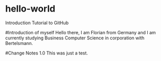 # hello-world
Introduction Tutorial to GitHub

#Introduction of myself
Hello there, I am Florian from Germany and I am currently studying Business Computer Science in corporation with Bertelsmann.


#Change Notes
1.0 This was just a test.
